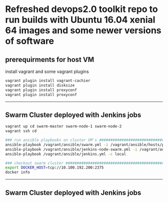 Refreshed devops2.0 toolkit repo to run builds with Ubuntu 16.04 xenial 64 
images and some newer versions of software
===============================================================================

prerequirments for host VM 
----------------------------------------------------------------------------------
install vagrant and some vagrant plugins 

```bash
vagrant plugin install vagrant-cachier
vagrant plugin install disksize
vagrant plugin install proxyconf
vagrant plugin install proxyconf
```

----------------------------------------------------------------------------------
Swarm Cluster deployed with Jenkins jobs
----------------------------------------------------------------------------------
```bash on host 
vagrant up cd swarm-master swarm-node-1 swarm-node-2
vagrant ssh cd
```
```bash on cd instance
### run ansible playbooks on cluster VM's ###########################################
ansible-playbook /vagrant/ansible/swarm.yml -i /vagrant/ansible/hosts/prod
ansible-playbook /vagrant/ansible/jenkins-node-swarm.yml -i /vagrant/ansible/hosts/prod
ansible-playbook /vagrant/ansible/jenkins.yml -c local

### checkout swarm cluster ##########################################################
export DOCKER_HOST=tcp://10.100.192.200:2375
docker info

```

----------------------------------------------------------------------------------
Swarm Cluster deployed with Jenkins jobs
----------------------------------------------------------------------------------